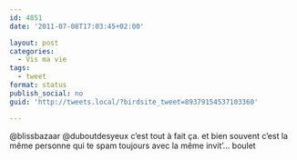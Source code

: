 ```yaml
---
id: 4851
date: '2011-07-08T17:03:45+02:00'

layout: post
categories:
  - Vis ma vie
tags:
  - tweet
format: status
publish_social: no
guid: 'http://tweets.local/?birdsite_tweet=89379154537103360'

---
```


@blissbazaar @duboutdesyeux c’est tout à fait ça. et bien souvent c’est la même personne qui te spam toujours avec la même invit’… boulet